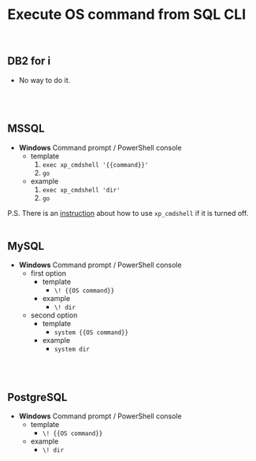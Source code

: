 # Execute OS command from SQL CLI
<br />

## DB2 for i

* No way to do it.
<br />
<br />

## MSSQL

* **Windows** Command prompt / PowerShell console
    * template
        1. `exec xp_cmdshell '{{command}}'`
        2. `go`
    * example
        1. `exec xp_cmdshell 'dir'`
        2. `go`

P.S. There is an [instruction](https://docs.microsoft.com/en-us/sql/database-engine/configure-windows/xp-cmdshell-server-configuration-option?view=sql-server-ver15) about how to use `xp_cmdshell` if it is turned off.
<br />
<br />

## MySQL

* **Windows** Command prompt / PowerShell console
    * first option
        * template
            * `\! {{OS command}}`
        * example
            * `\! dir`
    * second option
        * template
            * `system {{OS command}}`
        * example
            * `system dir`
<br />
<br />

## PostgreSQL

* **Windows** Command prompt / PowerShell console
    * template
        * `\! {{OS command}}`
    * example
        * `\! dir`
